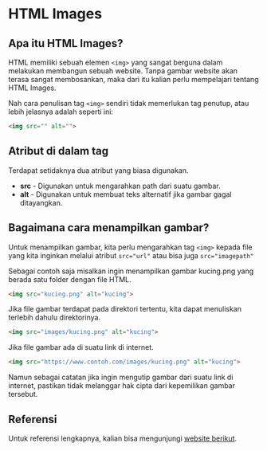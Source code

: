 # HTML Images

## Apa itu HTML Images?

HTML memiliki sebuah elemen `<img>` yang sangat berguna dalam melakukan membangun sebuah website. Tanpa gambar website akan terasa sangat membosankan, maka dari itu kalian perlu mempelajari tentang HTML Images.

Nah cara penulisan tag `<img>` sendiri tidak memerlukan tag penutup, atau lebih jelasnya adalah seperti ini:

```html
<img src="" alt="">
```

## Atribut di dalam tag <img>

Terdapat setidaknya dua atribut yang biasa digunakan.

-   **src** - Digunakan untuk mengarahkan path dari suatu gambar.
-   **alt** - Digunakan untuk membuat teks alternatif jika gambar gagal ditayangkan.

## Bagaimana cara menampilkan gambar?

Untuk menampilkan gambar, kita perlu mengarahkan tag `<img>` kepada file yang kita inginkan melalui atribut `src="url"` atau bisa juga `src="imagepath"`

Sebagai contoh saja misalkan ingin menampilkan gambar kucing.png yang berada satu folder dengan file HTML.

```html
<img src="kucing.png" alt="kucing">
```

Jika file gambar terdapat pada direktori tertentu, kita dapat menuliskan terlebih dahulu direktorinya.

```html
<img src="images/kucing.png" alt="kucing">
```

Jika file gambar ada di suatu link di internet.

```html
<img src="https://www.contoh.com/images/kucing.png" alt="kucing">
```

Namun sebagai catatan jika ingin mengutip gambar dari suatu link di internet, pastikan tidak melanggar hak cipta dari kepemilikan gambar tersebut.

## Referensi

Untuk referensi lengkapnya, kalian bisa mengunjungi [website berikut](https://developer.mozilla.org/en-US/docs/Learn/HTML/Multimedia_and_embedding/Images_in_HTML).
